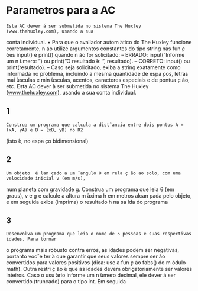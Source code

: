# Parametros para a AC
    Esta AC dever ́a ser submetida no sistema The Huxley (www.thehuxley.com), usando a sua
conta individual.
• Para que o avaliador autom ́atico do The Huxley funcione corretamente, n ̃ao utilize argumentos
constantes do tipo string nas fun ̧c ̃oes input() e print() quando n ̃ao for solicitado:
– ERRADO: input(”Informe um n ́umero: ”) ou print(”O resultado  ́e: ”, resultado).
– CORRETO: input() ou print(resultado).
– Caso seja solicitado, exiba a string exatamente como informada no problema, incluindo a
mesma quantidade de espa ̧cos, letras mai ́usculas e min ́usculas, acentos, caracteres especiais
e de pontua ̧c ̃ao, etc.
    Esta AC dever ́a ser submetida no sistema The Huxley (www.thehuxley.com), usando a sua
conta individual.

## 1
    Construa um programa que calcula a distˆancia entre dois pontos A = (xA, yA) e B = (xB, yB) no R2
(isto  ́e, no espa ̧co bidimensional)

## 2
    Um objeto  ́e lan ̧cado a um ˆangulo θ em rela ̧c ̃ao ao solo, com uma velocidade inicial v (em m/s),
num planeta com gravidade g. Construa um programa que leia θ (em graus), v e g e calcule a
altura m ́axima h em metros alcan ̧cada pelo objeto, e em seguida exiba (imprima) o resultado h
na sa ́ıda do programa

## 3
    Desenvolva um programa que leia o nome de 5 pessoas e suas respectivas idades. Para tornar
o programa mais robusto contra erros, as idades podem ser negativas, portanto vocˆe ter ́a que
garantir que seus valores sempre ser ̃ao convertidos para valores positivos (dica: use a fun ̧c ̃ao
fabs() do m ́odulo math). Outra restri ̧c ̃ao  ́e que as idades devem obrigatoriamente ser valores
inteiros. Caso o usu ́ario informe um n ́umero decimal, ele dever ́a ser convertido (truncado) para o
tipo int. Em seguida